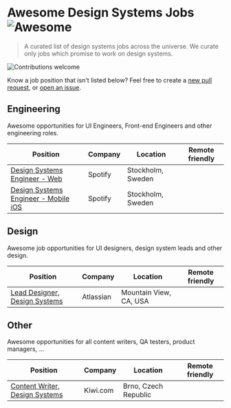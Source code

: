 # Awesome Design Systems Jobs ![Awesome](https://camo.githubusercontent.com/13c4e50d88df7178ae1882a203ed57b641674f94/68747470733a2f2f63646e2e7261776769742e636f6d2f73696e647265736f726875732f617765736f6d652f643733303566333864323966656437386661383536353265336136336531353464643865383832392f6d656469612f62616467652e737667)
> A curated list of design systems jobs across the universe. We curate only jobs which promise to work on design systems.

![Contributions welcome](https://camo.githubusercontent.com/9c8a9bb0456c3bff0d34d8ea66071420f1ab2c44/68747470733a2f2f696d672e736869656c64732e696f2f62616467652f436f6e747269627574696f6e732d77656c636f6d652d626c75652e737667 "Contributions welcome")

Know a job position that isn't listed below? Feel free to create a [new pull request](https://github.com/darkwindcz/awesome-design-systems-jobs/pulls), or [open an issue](https://github.com/darkwindcz/awesome-design-systems-jobs/issues/new).

## Engineering
Awesome opportunities for UI Engineers, Front-end Engineers and other engineering roles. 

| Position | Company | Location | Remote friendly |
|----------|---------|----------|----------|
|[Design Systems Engineer - Web](https://www.spotifyjobs.com/job/design-systems-engineer-web-oron9fwv/)|Spotify|Stockholm, Sweden||
|[Design Systems Engineer - Mobile iOS](https://www.spotifyjobs.com/job/design-systems-engineer-mobile-ios-oqiu7fwt/)|Spotify|Stockholm, Sweden||

## Design
Awesome job opportunities for UI designers, design system leads and other design.

| Position | Company | Location | Remote friendly |
|----------|---------|----------|----------|
|[Lead Designer, Design Systems](https://jobs.lever.co/atlassian/7f42feb8-fdfc-41ca-a83d-8fe68216a031)|Atlassian|Mountain View, CA, USA|

## Other
Awesome opportunities for all content writers, QA testers, product managers, ...

| Position | Company | Location | Remote friendly |
|----------|---------|----------|----------|
|[Content Writer, Design Systems](https://jobs.kiwi.com/engineering/design-systems-content-writer/)|Kiwi.com|Brno, Czech Republic||
